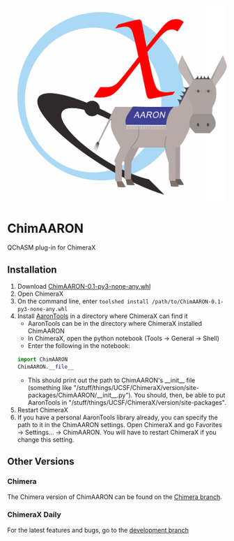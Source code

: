 ![ChimAARON](ChimAARONX_logo.png)
# ChimAARON
QChASM plug-in for ChimeraX

## Installation
1. Download <a href="https://github.com/QChASM/ChimAARON/raw/master/dist/ChimAARON-0.1-py3-none-any.whl" target="_blank">ChimAARON-0.1-py3-none-any.whl</a>
2. Open ChimeraX
3. On the command line, enter `toolshed install /path/to/ChimAARON-0.1-py3-none-any.whl`
4. Install [AaronTools](https://github.com/QChASM/AaronTools.py) in a directory where ChimeraX can find it
   * AaronTools can be in the directory where ChimeraX installed ChimAARON
   * In ChimeraX, open the python notebook (Tools &rarr; General &rarr; Shell)
   * Enter the following in the notebook:
   ```python
   import ChimAARON
   ChimAARON.__file__
   ```
   * This should print out the path to ChimAARON's \_\_init\_\_ file (something like "/stuff/things/UCSF/ChimeraX/version/site-packages/ChimAARON/\_\_init\_\_.py"). You should, then, be able to put AaronTools in "/stuff/things/UCSF/ChimeraX/version/site-packages".
5. Restart ChimeraX
6. If you have a personal AaronTools library already, you can specify the path to it in the ChimAARON settings. Open ChimeraX and go Favorites &rarr; Settings... &rarr; ChimAARON. You will have to restart ChimeraX if you change this setting. 

## Other Versions
### Chimera
The Chimera version of ChimAARON can be found on the [Chimera branch](https://github.com/QChASM/ChimAARON/tree/Chimera).

### ChimeraX Daily
For the latest features and bugs, go to the [development branch](https://github.com/QChASM/ChimAARON/tree/dev)
